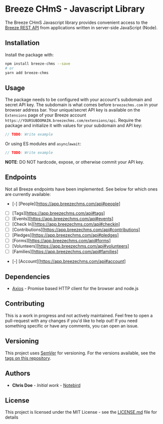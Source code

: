 # Breeze CHmS - Javascript Library

The Breeze CHmS Javascript library provides convenient access to the [Breeze REST API](https://app.breezechms.com/api) from applications written in server-side JavaScript (Node).

## Installation

Install the package with:

```sh
npm install breeze-chms --save
# or
yarn add breeze-chms
```

## Usage

The package needs to be configured with your account's subdomain and secret API key. The subdomain is what comes before `breezechms.com` in your browser address bar. Your unique/secret API key is available on the `Extensions` page of your Breeze account `https://YOURSUBDOMAIN.breezechms.com/extensions/api`. Require the package and initialize it with values for your subdomain and API key:

```js
// TODO: Write example
```

Or using ES modules and `async`/`await`:

```js
// TODO: Write example
```

**NOTE**: DO NOT hardcode, expose, or otherwise commit your API key.

## Endpoints

Not all Breeze endpoints have been implemented. See below for which ones are currently available:

- [-] [People][https://app.breezechms.com/api#people]
- [ ] [Tags][https://app.breezechms.com/api#tags]
- [ ] [Events][https://app.breezechms.com/api#events]
- [ ] [Check In][https://app.breezechms.com/api#checkin]
- [ ] [Contributions][https://app.breezechms.com/api#contributions]
- [ ] [Pledges][https://app.breezechms.com/api#pledges]
- [ ] [Forms][https://app.breezechms.com/api#forms]
- [ ] [Volunteers][https://app.breezechms.com/api#volunteers]
- [ ] [Families][https://app.breezechms.com/api#families]
- [-] [Account][https://app.breezechms.com/api#account]

## Dependencies

- [Axios](https://www.npmjs.com/package/axios) - Promise based HTTP client for the browser and node.js

## Contributing

This is a work in progress and not actively maintained. Feel free to open a pull-request with any changes if you'd like to help out! If you need something specific or have any comments, you can open an issue.

## Versioning

This project uses [SemVer](http://semver.org/) for versioning. For the versions available, see the [tags on this repository](https://github.com/notebird-app/breeze-chms/tags).

## Authors

- **Chris Doe** - _Initial work_ - [Notebird](https://github.com/notebird-app)

## License

This project is licensed under the MIT License - see the [LICENSE.md](LICENSE.md) file for details
